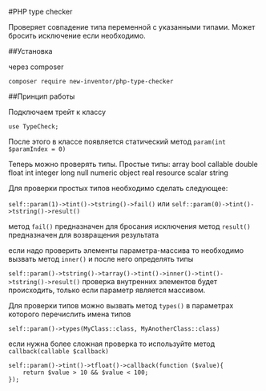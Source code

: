 #PHP type checker

Проверяет совпадение типа переменной с указанными типами. Может бросить исключение если необходимо.

##Установка

через composer

`composer require new-inventor/php-type-checker`

##Принцип работы

Подключаем трейт к классу

`use TypeCheck;`

После этого в классе появляется статический метод `param(int $paramIndex = 0)`

Теперь можно проверять типы.
Простые типы:
array
bool
callable
double
float
int
integer
long
null
numeric
object
real
resource
scalar
string

Для проверки простых типов необходимо сделать следующее:

`self::param(1)->tint()->tstring()->fail()`
или
`self::param(0)->tint()->tstring()->result()`

метод `fail()` предназначен для бросания исключения
метод `result()` предназначен для возвращения результата

если надо проверить элементы параметра-массива то необходимо вызвать метод `inner()` и после него определять типы

`self::param()->tstring()->tarray()->tint()->inner()->tint()->tstring()->result()`
проверка внутренних элементов будет происходить, только если параметр является массивом.

Для проверки типов можно вызвать метод `types()` в параметрах которого перечислить имена типов

`self::param()->types(MyClass::class, MyAnotherClass::class)`

если нужна более сложная проверка то используйте метод `callback(callable $callback)`

```
self::param()->tint()->tfloat()->callback(function ($value){
    return $value > 10 && $value < 100;
});
```
